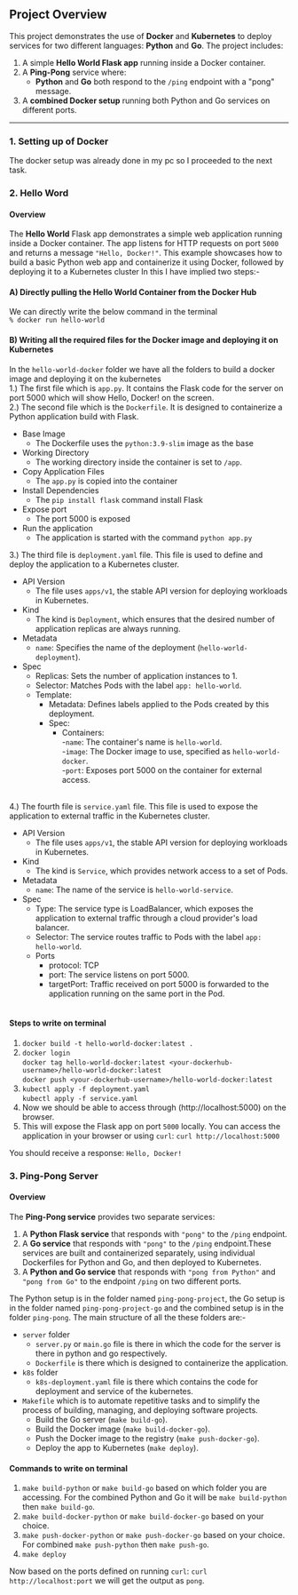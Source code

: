 ## **Project Overview**
This project demonstrates the use of **Docker** and **Kubernetes** to deploy services for two different languages: **Python** and **Go**. The project includes:
1. A simple **Hello World Flask app** running inside a Docker container.
2. A **Ping-Pong** service where:
   - **Python** and **Go** both respond to the `/ping` endpoint with a "pong" message.
3. A **combined Docker setup** running both Python and Go services on different ports.
---
### 1. Setting up of Docker
The docker setup was already done in my pc so I proceeded to the next task.
### 2. Hello Word
#### **Overview**
The **Hello World** Flask app demonstrates a simple web application running inside a Docker container. The app listens for HTTP requests on port `5000` and returns a message `"Hello, Docker!"`. This example showcases how to build a basic Python web app and containerize it using Docker, followed by deploying it to a Kubernetes cluster
In this I have implied two steps:-
#### A) Directly pulling the Hello World Container from the Docker Hub
We can directly write the below command in the terminal <br />
```% docker run hello-world```
#### B) Writing all the required files for the Docker image and deploying it on Kubernetes
In the ```hello-world-docker``` folder we have all the folders to build a docker image and deploying it on the kubernetes <br />
1.) The first file which is ```app.py```. It contains the Flask code for the server on port 5000 which will show Hello, Docker! on the screen.<br />
2.) The second file which is the ```Dockerfile```. It is designed to containerize a Python application build with Flask.<br />
* Base Image
  - The Dockerfile uses the ```python:3.9-slim``` image as the base
* Working Directory
  - The working directory inside the container is set to ```/app```.
* Copy Application Files
  - The ```app.py``` is copied into the container
* Install Dependencies
  - The ```pip install flask``` command install Flask
* Expose port
  - The port 5000 is exposed
* Run the application
  -  The application is started with the command ```python app.py```<br />
  
3.) The third file is ```deployment.yaml``` file. This file is used to define and deploy the application to a Kubernetes cluster. <br />
* API Version
  - The file uses ```apps/v1```, the stable API version for deploying workloads in Kubernetes.
* Kind
  - The kind is ```Deployment```, which ensures that the desired number of application replicas are always running.
* Metadata
  - ```name```: Specifies the name of the deployment (```hello-world-deployment```).
* Spec
  - Replicas: Sets the number of application instances to 1.
  - Selector: Matches Pods with the label ```app: hello-world```.
  - Template:
    - Metadata: Defines labels applied to the Pods created by this deployment.
    - Spec:
        - Containers:<br />
            -```name```: The container's name is ```hello-world```.<br />
            -```image```: The Docker image to use, specified as ```hello-world-docker```.<br />
            -```port```: Exposes port 5000 on the container for external access.<br /><br />
            
4.) The fourth file is ```service.yaml``` file. This file is used to expose the application to external traffic in the Kubernetes cluster.
* API Version
  - The file uses ```apps/v1```, the stable API version for deploying workloads in Kubernetes.
* Kind
  - The kind is ```Service```, which provides network access to a set of Pods.
* Metadata
  - ```name```: The name of the service is ```hello-world-service```.
* Spec
  - Type: The service type is LoadBalancer, which exposes the application to external traffic through a cloud provider's load balancer.
  - Selector: The service routes traffic to Pods with the label ```app: hello-world```.
  - Ports
    - protocol: TCP
    - port: The service listens on port 5000.
    - targetPort: Traffic received on port 5000 is forwarded to the application running on the same port in the Pod.<br /><br />
#### Steps to write on terminal
1. ```docker build -t hello-world-docker:latest .```
2. ```docker login```<br /> ```docker tag hello-world-docker:latest <your-dockerhub-username>/hello-world-docker:latest```<br /> ```docker push <your-dockerhub-username>/hello-world-docker:latest```
3. ```kubectl apply -f deployment.yaml```<br /> ```kubectl apply -f service.yaml```
4. Now we should be able to access through (http://localhost:5000) on the browser.
5. This will expose the Flask app on port `5000` locally. You can access the application in your browser or using `curl`: ```curl http://localhost:5000```

You should receive a response:
```Hello, Docker!```

### 3. Ping-Pong Server
#### **Overview**
The **Ping-Pong service** provides two separate services:
1. A **Python Flask service** that responds with `"pong"` to the `/ping` endpoint.
2. A **Go service** that responds with `"pong"` to the `/ping` endpoint.These services are built and containerized separately, using individual Dockerfiles for Python and Go, and then deployed to Kubernetes.
3. A **Python and Go service** that responds with `"pong from Python"` and `"pong from Go"` to the endpoint `/ping` on two different ports.<br />

The Python setup is in the folder named ```ping-pong-project```, the Go setup is in the folder named ```ping-pong-project-go``` and the combined setup is in the folder ```ping-pong```.
The main structure of all the these folders are:-<br />
* `server` folder
  - `server.py` or `main.go` file is there in which the code for the server is there in python and go respectively.
  - `Dockerfile` is there which is designed to containerize the application.
* `k8s` folder
  - `k8s-deployment.yaml` file is there which contains the code for deployment and service of the kubernetes.
* `Makefile` which is to automate repetitive tasks and to simplify the process of building, managing, and deploying software projects.
  - Build the Go server (```make build-go```).
  - Build the Docker image (```make build-docker-go```).
  - Push the Docker image to the registry (```make push-docker-go```).
  - Deploy the app to Kubernetes (```make deploy```).
#### Commands to write on terminal
1. ```make build-python``` or ```make build-go``` based on which folder you are accessing. For the combined Python and Go it will be ```make build-python``` then ```make build-go```.
2. ```make build-docker-python``` or ```make build-docker-go``` based on your choice.
3. ```make push-docker-python``` or ```make push-docker-go``` based on your choice. For combined ```make push-python``` then ```make push-go```.
4. ```make deploy```<br />

Now based on the ports defined on running `curl`: ```curl http://localhost:port``` we will get the output as `pong`.
